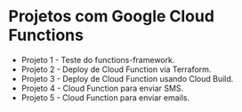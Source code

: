 # Projetos com Google Cloud Functions

- Projeto 1 - Teste do functions-framework.
- Projeto 2 - Deploy de Cloud Function via Terraform.
- Projeto 3 - Deploy de Cloud Function usando Cloud Build.
- Projeto 4 - Cloud Function para enviar SMS.
- Projeto 5 - Cloud Function para enviar emails.